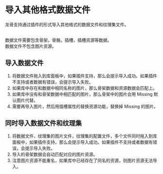 # 导入其他格式数据文件

龙骨支持通过插件的形式导入其他格式的数据文件和纹理集文件。

<br>数据文件需要包含骨架，骨骼，插槽，插槽资源等数据。
<br>数据文件不包含图片资源。

## 导入数据文件
1. 将数据文件拖入到库面板中，如果插件支持，那么会提示导入成功。如果插件不支持或者数据有错误，会提示导入失败。
2. 如果库中存在和数据中相同名称的图片，那么骨架数据和资源数据会匹配上。
3. 如果库中没有和骨架数据中相匹配的图片，那么骨架中的图片会用 Missing 默认图片代替。
4. 需要再导入图片，然后用插槽属性的替换资源功能，替换掉 Missing 的图片。

## 同时导入数据文件和纹理集
1. 将数据文件，纹理集的图片文件，纹理集的配置文件，多个文件同时拖入到库面板中，如果插件支持，那么会提示导入成功。如果插件不支持或者数据有错误，会提示导入失败。
2. 导入的骨架数据会自动匹配对应的图片资源。
3. 注意图片资源不能重名，如果库中已经存在了同名的资源，则图片资源无法导入。